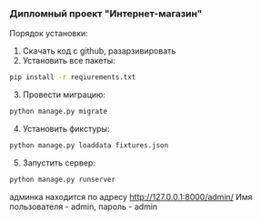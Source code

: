 ### Дипломный проект "Интернет-магазин"

Порядок установки:
1. Скачать код c github, разарзивировать
2. Установить все пакеты:
 ```sh
pip install -r reqiurements.txt
```
3. Провести миграцию:
 ```sh
python manage.py migrate
```
4. Установить фикстуры:
 ```sh
python manage.py loaddata fixtures.json
```
5. Запустить сервер:
 ```sh
python manage.py runserver
```

админка находится по адресу http://127.0.0.1:8000/admin/
Имя пользователя - admin, пароль - admin